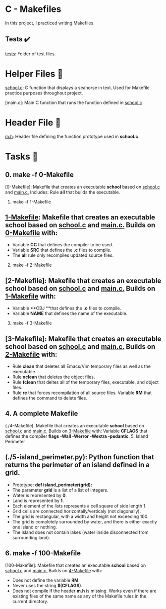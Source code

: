 # C - Makefiles
In this project, I practiced writing Makefiles.

## Tests ✔️
[tests](tests): Folder of test files.
# Helper Files 🙌
[school.c](school.c): C function that displays a seahorse in text. Used for Makefile practice purposes throughout project.

[main.c]: Main C function that runs the function defined in [school.c](school.c)

# Header File 📁
[m.h](m.h): Header file defining the function prototype used in **school.c**
# Tasks 📃
## 0. make -f 0-Makefile

[0-Makefile]: Makefile that creates an executable **school** based on [school.c](school.c) and [main.c.](main.c) Includes:
Rule **all** that builds the executable.
1. make -f 1-Makefile

## [1-Makefile](1-Makefile): Makefile that creates an executable **school** based on [school.c](school.c) and [main.c.](main.c) Builds on [0-Makefile](1-Makefile) with:
* Variable **CC** that defines the compiler to be used.
* Variable **SRC** that defines the **.c** files to compile.
* The **all** rule only recompiles updated source files.
2. make -f 2-Makefile

## [2-Makefile]: Makefile that creates an executable **school** based on [school.c](school.c) and [main.c.](main.c) Builds on [1-Makefile](1-Makefile) with:
* Variable **OBJ **that defines the **.o** files to compile.
* Variable **NAME** that defines the name of the executable.
3. make -f 3-Makefile

## [3-Makefile]: Makefile that creates an executable **school** based on [school.c](school.c) and [main.c.](main.c) Builds on [2-Makefile](2-Makefile) with:
* Rule **clean** that deletes all Emacs/Vim temporary files as well as the executable.
* Rule **oclean** that deletes the object files.
* Rule **fclean** that deltes all of the temporary files, executable, and object files.
* Rule **re** that forces recompilation of all source files.
Variable **RM** that defines the command to delete files.
## 4. A complete Makefile

(./4-Makefile): Makefile that creates an executable **school** based on [school.c](school.c) and [main.c.](main.c) Builds on [3-Makefile](3-Makefile) with:
Variable **CFLAGS** that defines the compiler **flags -Wall -Werror -Wextra -pedantic**.
5. Island Perimeter

## (./5-island_perimeter.py): Python function that returns the perimeter of an island defined in a grid.
* Prototype: **def island_perimeter(grid):**
* The parameter **grid** is a list of a list of integers.
* Water is represented by **0**.
* Land is represented by **1**.
* Each element of the lists represents a cell square of side length 1.
* Grid cells are connected horizontally/verticaly (not diagonally).
* The grid is rectangular, with a width and height not exceeding 100.
* The grid is completely surrounded by water, and there is either exactly one island or nothing.
* The island does not contain lakes (water inside disconnected from surrounding land).
## 6. make -f 100-Makefile

[100-Makefile]: Makefile that creates an executable **school** based on [school.c](school.c) and [main.c.](main.c) Builds on [4-Makefile](4-Makefile) with:
* Does not define the variable **RM**.
* Never uses the string **$(CFLAGS)**.
* Does not compile if the header **m.h** is missing.
Works even if there are existing files of the same name as any of the Makefile rules in the current directory.
